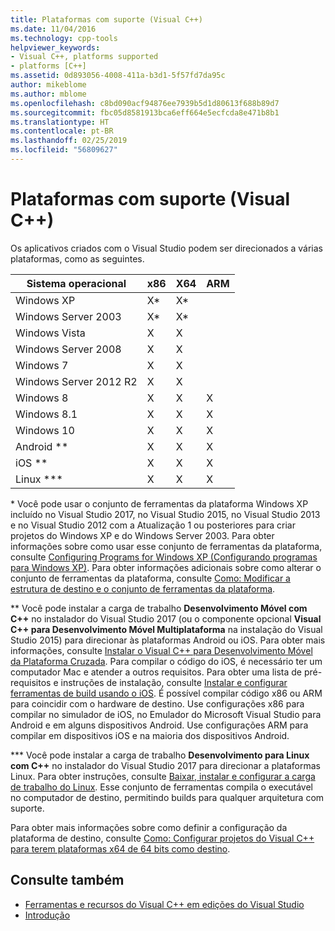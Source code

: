 ```yaml
---
title: Plataformas com suporte (Visual C++)
ms.date: 11/04/2016
ms.technology: cpp-tools
helpviewer_keywords:
- Visual C++, platforms supported
- platforms [C++]
ms.assetid: 0d893056-4008-411a-b3d1-5f57fd7da95c
author: mikeblome
ms.author: mblome
ms.openlocfilehash: c8bd090acf94876ee7939b5d1d80613f688b89d7
ms.sourcegitcommit: fbc05d8581913bca6eff664e5ecfcda8e471b8b1
ms.translationtype: HT
ms.contentlocale: pt-BR
ms.lasthandoff: 02/25/2019
ms.locfileid: "56809627"
---
```

# <a name="supported-platforms-visual-c"></a>Plataformas com suporte (Visual C++)

Os aplicativos criados com o Visual Studio podem ser direcionados a várias plataformas, como as seguintes.

|Sistema operacional|x86|X64|ARM|
|----------------------|---------|---------|---------|
|Windows XP|X\*|X\*||
|Windows Server 2003|X\*|X\*||
|Windows Vista|X|X||
|Windows Server 2008|X|X||
|Windows 7|X|X||
|Windows Server 2012 R2|X|X||
|Windows 8|X|X|X|
|Windows 8.1|X|X|X|
|Windows 10|X|X|X|
|Android \*\*|X|X|X|
|iOS \*\*|X|X|X|
|Linux \*\*\*|X|X|X|

\* Você pode usar o conjunto de ferramentas da plataforma Windows XP incluído no Visual Studio 2017, no Visual Studio 2015, no Visual Studio 2013 e no Visual Studio 2012 com a Atualização 1 ou posteriores para criar projetos do Windows XP e do Windows Server 2003. Para obter informações sobre como usar esse conjunto de ferramentas da plataforma, consulte [Configuring Programs for Windows XP (Configurando programas para Windows XP)](build/configuring-programs-for-windows-xp.md). Para obter informações adicionais sobre como alterar o conjunto de ferramentas da plataforma, consulte [Como: Modificar a estrutura de destino e o conjunto de ferramentas da plataforma](build/how-to-modify-the-target-framework-and-platform-toolset.md).

\*\* Você pode instalar a carga de trabalho **Desenvolvimento Móvel com C++** no instalador do Visual Studio 2017 (ou o componente opcional **Visual C++ para Desenvolvimento Móvel Multiplataforma** na instalação do Visual Studio 2015) para direcionar às plataformas Android ou iOS. Para obter mais informações, consulte [Instalar o Visual C++ para Desenvolvimento Móvel da Plataforma Cruzada](/visualstudio/cross-platform/install-visual-cpp-for-cross-platform-mobile-development). Para compilar o código do iOS, é necessário ter um computador Mac e atender a outros requisitos. Para obter uma lista de pré-requisitos e instruções de instalação, consulte [Instalar e configurar ferramentas de build usando o iOS](/visualstudio/cross-platform/install-and-configure-tools-to-build-using-ios). É possível compilar código x86 ou ARM para coincidir com o hardware de destino. Use configurações x86 para compilar no simulador de iOS, no Emulador do Microsoft Visual Studio para Android e em alguns dispositivos Android. Use configurações ARM para compilar em dispositivos iOS e na maioria dos dispositivos Android.

\*\*\* Você pode instalar a carga de trabalho **Desenvolvimento para Linux com C++** no instalador do Visual Studio 2017 para direcionar a plataformas Linux. Para obter instruções, consulte [Baixar, instalar e configurar a carga de trabalho do Linux](linux/download-install-and-setup-the-linux-development-workload.md). Esse conjunto de ferramentas compila o executável no computador de destino, permitindo builds para qualquer arquitetura com suporte.

Para obter mais informações sobre como definir a configuração da plataforma de destino, consulte [Como: Configurar projetos do Visual C++ para terem plataformas x64 de 64 bits como destino](build/how-to-configure-visual-cpp-projects-to-target-64-bit-platforms.md).

## <a name="see-also"></a>Consulte também

- [Ferramentas e recursos do Visual C++ em edições do Visual Studio](ide/visual-cpp-tools-and-features-in-visual-studio-editions.md)
- [Introdução](/visualstudio/ide/getting-started-with-visual-cpp-in-visual-studio)
